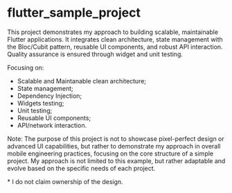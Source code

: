 # flutter_sample_project

This project demonstrates my approach to building scalable, maintainable Flutter applications. It integrates clean architecture, state management with the Bloc/Cubit pattern, reusable UI components, and robust API interaction. Quality assurance is ensured through widget and unit testing.

Focusing on:

- Scalable and Maintanable clean architecture;
- State management;
- Dependency Injection;
- Widgets testing;
- Unit testing;
- Reusable UI components;
- API/network interaction.

Note: The purpose of this project is not to showcase pixel-perfect design or advanced UI capabilities, but rather to demonstrate my approach in overall mobile engineering practices, focusing on the core structure of a simple project.
My approach is not limited to this example, but rather adaptable and evolve based on the specific needs of each project.

\* I do not claim ownership of the design.
